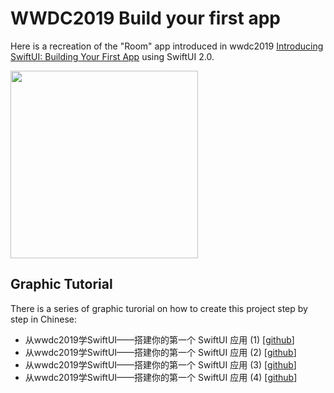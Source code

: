 # WWDC2019 Build your first app

Here is a recreation of the "Room" app introduced in wwdc2019 [Introducing SwiftUI: Building Your First App](https://developer.apple.com/videos/play/wwdc2019/204/) using SwiftUI 2.0.

<img src="img/preview.gif" width="300"/>

## Graphic Tutorial

There is a series of graphic turorial on how to create this project step by step in Chinese:

- 从wwdc2019学SwiftUI——搭建你的第一个 SwiftUI 应用 (1)  [[github](https://github.com/swiftui-from-zero/posts/blob/main/0_%E4%BB%8Ewwdc2019%E5%AD%A6SwiftUI%E2%80%94%E2%80%94%E6%90%AD%E5%BB%BA%E4%BD%A0%E7%9A%84%E7%AC%AC%E4%B8%80%E4%B8%AASwiftUI%E5%BA%94%E7%94%A8-(1).md)]
- 从wwdc2019学SwiftUI——搭建你的第一个 SwiftUI 应用 (2)  [[github](https://github.com/swiftui-from-zero/posts/blob/main/1_%E4%BB%8Ewwdc2019%E5%AD%A6SwiftUI%E2%80%94%E2%80%94%E6%90%AD%E5%BB%BA%E4%BD%A0%E7%9A%84%E7%AC%AC%E4%B8%80%E4%B8%AASwiftUI%E5%BA%94%E7%94%A8-(2).md)]
- 从wwdc2019学SwiftUI——搭建你的第一个 SwiftUI 应用 (3)  [[github](https://github.com/swiftui-from-zero/posts/blob/main/2_%E4%BB%8Ewwdc2019%E5%AD%A6SwiftUI%E2%80%94%E2%80%94%E6%90%AD%E5%BB%BA%E4%BD%A0%E7%9A%84%E7%AC%AC%E4%B8%80%E4%B8%AASwiftUI%E5%BA%94%E7%94%A8-(3).md)]
- 从wwdc2019学SwiftUI——搭建你的第一个 SwiftUI 应用 (4)  [[github](https://github.com/swiftui-from-zero/posts/blob/main/3_%E4%BB%8Ewwdc2019%E5%AD%A6SwiftUI%E2%80%94%E2%80%94%E6%90%AD%E5%BB%BA%E4%BD%A0%E7%9A%84%E7%AC%AC%E4%B8%80%E4%B8%AASwiftUI%E5%BA%94%E7%94%A8-(4).md)]
